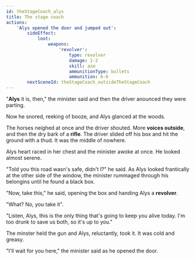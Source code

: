 ```yaml
---
id: theStageCoach_alys
title: The stage coach
actions:
    'Alys opened the door and jumped out':
        sideEffect:
            loot:
                weapons:
                    'revolver':
                        type: revolver
                        damage: 1-2
                        skill: aim
                        ammunitionType: bullets
                        ammunition: 6-6
        nextSceneId: theStageCoach_outsideTheStageCoach
---
```


"**Alys** it is, then," the minister said and then the driver anounced they were parting.

Now he snored, reeking of booze, and Alys glanced at the woods.

The horses neighed at once and the driver shouted. More **voices outside**, and then the dry bark of a **rifle**. The driver slided off his box and hit the ground with a thud. It was the middle of nowhere.

Alys heart raced in her chest and the minister awoke at once. He looked almost serene.

"Told you this road wasn's safe, didn't I?" he said. As Alys looked frantically at the other side of the window, the minister rummaged through his belongins until he found a black box.

"Now, take this," he said, opening the box and handing Alys a **revolver**.

"What? No, you take it".

"Listen, Alys, this is the only thing that's going to keep you alive today. I'm too drunk to save us both, so it's up to you."

The minster held the gun and Alys, reluctantly, took it. It was cold and greasy.

"I'll wait for you here," the minister said as he opened the door.
